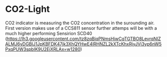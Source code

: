 # CO2-Light
CO2 indicator is measuring the CO2 concentration in the surounding air.
First version makes use of a CCS811 sensor
further attemps will be with a much higher performing Sensirion SCD40
(https://lh3.googleusercontent.com/tz8zqBiqPNmsHiwCqTGTBO8LevrqNIZALMJ6yDGBIJ1JpKBFDK47jk3XhQYHwE4lRHNZL2kXTcKhxRjyJVj3yp6nW5PxqPUW3spbIK9U2EjXRLAx=w1280)

